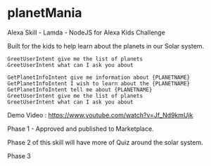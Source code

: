 # planetMania
Alexa Skill - Lamda - NodeJS for Alexa Kids Challenge

Built for the kids to help learn about the planets in our Solar system.

    GreetUserIntent give me the list of planets
    GreetUserIntent what can I ask you about

    GetPlanetInfoIntent give me information about {PLANETNAME}
    GetPlanetInfoIntent I wish to learn about the {PLANETNAME}
    GetPlanetInfoIntent tell me about {PLANETNAME}
    GreetUserIntent give me the list of planets
    GreetUserIntent what can I ask you about
    
    
Demo Video : https://www.youtube.com/watch?v=Jf_Nd9kmUjk


Phase 1 - Approved and published to Marketplace.


Phase 2 of this skill will have more of Quiz around the solar system.

Phase 3
